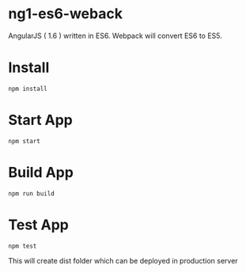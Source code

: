 # ng1-es6-weback
AngularJS ( 1.6 ) written in ES6. Webpack will convert ES6 to ES5.

# Install
```
npm install
```

# Start App
```
npm start
```

# Build App
```
npm run build
```

# Test App
```
npm test 
```

This will create dist folder which can be deployed in production server
